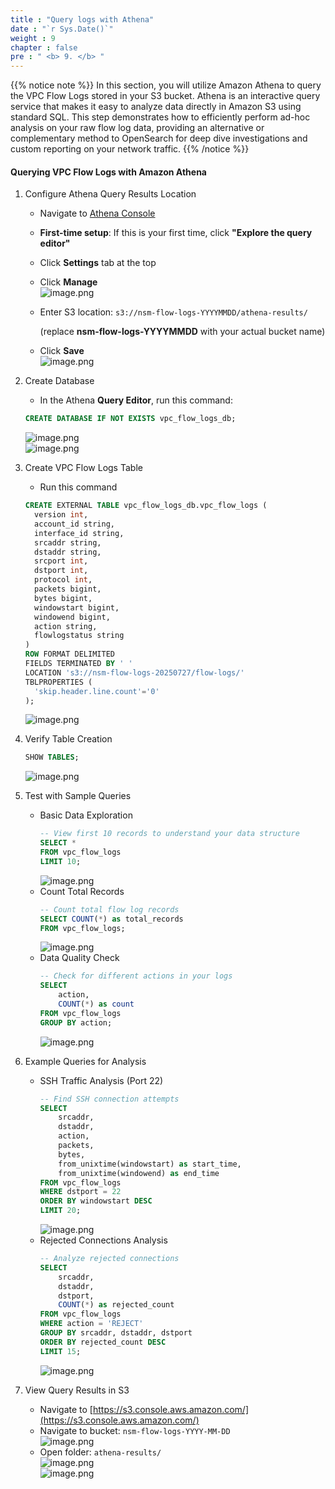 ```yaml
---
title : "Query logs with Athena"
date : "`r Sys.Date()`"
weight : 9
chapter : false
pre : " <b> 9. </b> "
---
```


{{% notice note %}}
In this section, you will utilize Amazon Athena to query the VPC Flow Logs stored in your S3 bucket. Athena is an interactive query service that makes it easy to analyze data directly in Amazon S3 using standard SQL. This step demonstrates how to efficiently perform ad-hoc analysis on your raw flow log data, providing an alternative or complementary method to OpenSearch for deep dive investigations and custom reporting on your network traffic.
{{% /notice %}}

#### Querying VPC Flow Logs with Amazon Athena
1. Configure Athena Query Results Location
    - Navigate to [Athena Console](https://console.aws.amazon.com/athena/)
    - **First-time setup**: If this is your first time, click **"Explore the query editor"**
    - Click **Settings** tab at the top
    - Click **Manage**        
        ![image.png](/images/9/image.png)        
    - Enter S3 location: `s3://nsm-flow-logs-YYYYMMDD/athena-results/`
    
        (replace **nsm-flow-logs-YYYYMMDD** with your actual bucket name)
    - Click **Save**        
        ![image.png](/images/9/image%201.png)
2. Create Database    
    - In the Athena **Query Editor**, run this command:    
    ```sql
    CREATE DATABASE IF NOT EXISTS vpc_flow_logs_db;
    ```    
    ![image.png](/images/9/image%202.png)    
    ![image.png](/images/9/image%203.png)    

3. Create VPC Flow Logs Table    
    - Run this command    
    ```sql
    CREATE EXTERNAL TABLE vpc_flow_logs_db.vpc_flow_logs (
      version int,
      account_id string,
      interface_id string,
      srcaddr string,
      dstaddr string,
      srcport int,
      dstport int,
      protocol int,
      packets bigint,
      bytes bigint,
      windowstart bigint,
      windowend bigint,
      action string,
      flowlogstatus string
    )
    ROW FORMAT DELIMITED
    FIELDS TERMINATED BY ' '
    LOCATION 's3://nsm-flow-logs-20250727/flow-logs/'
    TBLPROPERTIES (
      'skip.header.line.count'='0'
    );
    ```    
    ![image.png](/images/9/image%204.png)    
4. Verify Table Creation    
    ```sql
    SHOW TABLES;
    ```    
    ![image.png](/images/9/image%205.png)    
5. Test with Sample Queries
    - Basic Data Exploration        
        ```sql
        -- View first 10 records to understand your data structure
        SELECT *
        FROM vpc_flow_logs
        LIMIT 10;
        ```        
        ![image.png](/images/9/image%206.png)        
    - Count Total Records        
        ```sql
        -- Count total flow log records
        SELECT COUNT(*) as total_records
        FROM vpc_flow_logs;
        ```        
        ![image.png](/images/9/image%207.png)        
    - Data Quality Check        
        ```sql
        -- Check for different actions in your logs
        SELECT 
            action,
            COUNT(*) as count
        FROM vpc_flow_logs
        GROUP BY action;
        ```        
        ![image.png](/images/9/image%208.png)        
6. Example Queries for Analysis
    - SSH Traffic Analysis (Port 22)        
        ```sql
        -- Find SSH connection attempts
        SELECT 
            srcaddr,
            dstaddr,
            action,
            packets,
            bytes,
            from_unixtime(windowstart) as start_time,
            from_unixtime(windowend) as end_time
        FROM vpc_flow_logs
        WHERE dstport = 22
        ORDER BY windowstart DESC
        LIMIT 20;
        ```        
        ![image.png](/images/9/image%209.png)        
    - Rejected Connections Analysis        
        ```sql
        -- Analyze rejected connections
        SELECT 
            srcaddr,
            dstaddr,
            dstport,
            COUNT(*) as rejected_count
        FROM vpc_flow_logs
        WHERE action = 'REJECT'
        GROUP BY srcaddr, dstaddr, dstport
        ORDER BY rejected_count DESC
        LIMIT 15;
        ```        
        ![image.png](/images/9/image%2010.png)        
7. View Query Results in S3
    - Navigate to [https://s3.console.aws.amazon.com/](https://s3.console.aws.amazon.com/)
    - Navigate to bucket: `nsm-flow-logs-YYYY-MM-DD`        
        ![image.png](/images/9/image%2011.png)        
    - Open folder: `athena-results/`        
        ![image.png](/images/9/image%2012.png)        
        ![image.png](/images/9/image%2013.png)